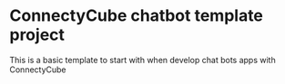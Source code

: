 # ConnectyCube chatbot template project

This is a basic template to start with when develop chat bots apps with ConnectyCube
